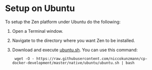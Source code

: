 Setup on Ubuntu
===============

To setup the Zen platform under Ubuntu do the following:

1. Open a Terminal window.
2. Navigate to the directory where you want Zen to be installed.
3. Download and execute [ubuntu.sh](./ubuntu.sh?raw=true). You can use this command: 

        wget -O - https://raw.githubusercontent.com/niccokunzmann/cp-docker-development/master/native/ubuntu/ubuntu.sh | bash
